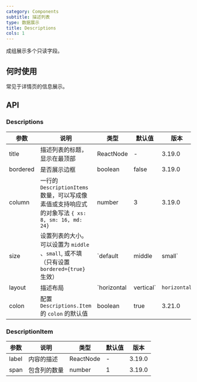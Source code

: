 ```yaml
---
category: Components
subtitle: 描述列表
type: 数据展示
title: Descriptions
cols: 1
---
```


成组展示多个只读字段。

## 何时使用

常见于详情页的信息展示。

## API

### Descriptions

| 参数 | 说明 | 类型 | 默认值 | 版本 |
| --- | --- | --- | --- | --- |
| title | 描述列表的标题，显示在最顶部 | ReactNode | - | 3.19.0 |
| bordered | 是否展示边框 | boolean | false | 3.19.0 |
| column | 一行的 `DescriptionItems` 数量，可以写成像素值或支持响应式的对象写法 `{ xs: 8, sm: 16, md: 24}` | number | 3 | 3.19.0 |
| size | 设置列表的大小。可以设置为 `middle` 、`small`, 或不填（只有设置 `bordered={true}` 生效） | `default | middle | small` | false | 3.19.0 |
| layout | 描述布局 | `horizontal | vertical` | `horizontal` | 3.19.8 |
| colon | 配置 `Descriptions.Item` 的 `colon` 的默认值 | boolean | true | 3.21.0 |

### DescriptionItem

| 参数  | 说明         | 类型      | 默认值 | 版本   |
| ----- | ------------ | --------- | ------ | ------ |
| label | 内容的描述   | ReactNode | -      | 3.19.0 |
| span  | 包含列的数量 | number    | 1      | 3.19.0 |
